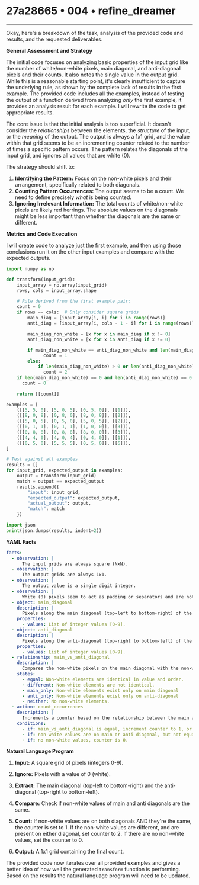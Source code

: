 # 27a28665 • 004 • refine_dreamer

---
Okay, here's a breakdown of the task, analysis of the provided code and results, and the requested deliverables.

**General Assessment and Strategy**

The initial code focuses on analyzing basic properties of the input grid like the number of white/non-white pixels, main diagonal, and anti-diagonal pixels and their counts.  It also notes the single value in the output grid. While this is a reasonable starting point, it's clearly insufficient to capture the underlying rule, as shown by the complete lack of results in the first example. The provided code includes all the examples, instead of testing the output of a function derived from analyzing *only* the first example, it provides an analysis result for each example. I will rewrite the code to get appropriate results.

The core issue is that the initial analysis is too superficial. It doesn't consider the *relationships* between the elements, the *structure* of the input, or the *meaning* of the output. The output is always a 1x1 grid, and the value within that grid seems to be an incrementing counter related to the number of times a specific pattern occurs. The pattern relates the diagonals of the input grid, and ignores all values that are white (0).

The strategy should shift to:

1.  **Identifying the Pattern:** Focus on the non-white pixels and their arrangement, specifically related to both diagonals.
2.  **Counting Pattern Occurrences:**  The output seems to be a count. We need to define precisely *what* is being counted.
3.  **Ignoring Irrelevant Information:** The total counts of white/non-white pixels are likely red herrings. The absolute values on the diagonals might be less important than whether the diagonals are the same or different.

**Metrics and Code Execution**

I will create code to analyze just the first example, and then using those conclusions run it on the other input examples and compare with the expected outputs.

```python
import numpy as np

def transform(input_grid):
    input_array = np.array(input_grid)
    rows, cols = input_array.shape

    # Rule derived from the first example pair:
    count = 0
    if rows == cols:  # Only consider square grids
        main_diag = [input_array[i, i] for i in range(rows)]
        anti_diag = [input_array[i, cols - 1 - i] for i in range(rows)]

        main_diag_non_white = [x for x in main_diag if x != 0]
        anti_diag_non_white = [x for x in anti_diag if x != 0]

        if main_diag_non_white == anti_diag_non_white and len(main_diag_non_white) > 0:
              count = 1
        else:
            if len(main_diag_non_white) > 0 or len(anti_diag_non_white) > 0:
              count = 2
    if len(main_diag_non_white) == 0 and len(anti_diag_non_white) == 0:
      count = 0

    return [[count]]

examples = [
    ([[5, 5, 0], [5, 0, 5], [0, 5, 0]], [[1]]),
    ([[8, 0, 8], [0, 8, 0], [8, 0, 8]], [[2]]),
    ([[5, 0, 5], [0, 5, 0], [5, 0, 5]], [[2]]),
    ([[0, 1, 1], [0, 1, 1], [1, 0, 0]], [[3]]),
    ([[0, 8, 8], [0, 8, 8], [8, 0, 0]], [[3]]),
    ([[4, 4, 0], [4, 0, 4], [0, 4, 0]], [[1]]),
    ([[0, 5, 0], [5, 5, 5], [0, 5, 0]], [[6]]),
]

# Test against all examples
results = []
for input_grid, expected_output in examples:
    output = transform(input_grid)
    match = output == expected_output
    results.append({
        "input": input_grid,
        "expected_output": expected_output,
        "actual_output": output,
        "match": match
    })

import json
print(json.dumps(results, indent=2))

```

**YAML Facts**

```yaml
facts:
  - observation: |
      The input grids are always square (NxN).
  - observation: |
      The output grids are always 1x1.
  - observation: |
      The output value is a single digit integer.
  - observation: |
      White (0) pixels seem to act as padding or separators and are not part of the core pattern.
  - object: main_diagonal
    description: |
      Pixels along the main diagonal (top-left to bottom-right) of the input grid.
    properties:
      - values: List of integer values [0-9].
  - object: anti_diagonal
    description: |
      Pixels along the anti-diagonal (top-right to bottom-left) of the input grid.
    properties:
      - values: List of integer values [0-9].
  - relationship: main_vs_anti_diagonal
    description: |
      Compares the non-white pixels on the main diagonal with the non-white pixels on the anti-diagonal.
    states:
      - equal: Non-white elements are identical in value and order.
      - different: Non-white elements are not identical.
      - main_only: Non-white elements exist only on main diagonal
      - anti_only: Non-white elements exist only on anti-diagonal
      - neither: No non-white elements.
  - action: count_occurrences
    description: |
      Increments a counter based on the relationship between the main and anti-diagonals.
    conditions:
      - if: main_vs_anti_diagonal is equal, increment counter to 1, or to 2 if not equal.
      - if: non-white values are on main or anti diagonal, but not equal, increment to 2.
      - if: no non-white values, counter is 0.

```

**Natural Language Program**

1.  **Input:** A square grid of pixels (integers 0-9).
2.  **Ignore:** Pixels with a value of 0 (white).
3.  **Extract:**  The main diagonal (top-left to bottom-right) and the anti-diagonal (top-right to bottom-left).
4. **Compare:** Check if non-white values of main and anti diagonals are the same.
5.  **Count:**
     If non-white values are on both diagonals AND they're the same, the counter is set to 1.
     If the non-white values are different, and are present on either diagonal, set counter to 2.
     If there are no non-white values, set the counter to 0.

6.  **Output:** A 1x1 grid containing the final count.

The provided code now iterates over all provided examples and gives a better idea of how well the generated `transform` function is performing. Based on the results the natural language program will need to be updated.

